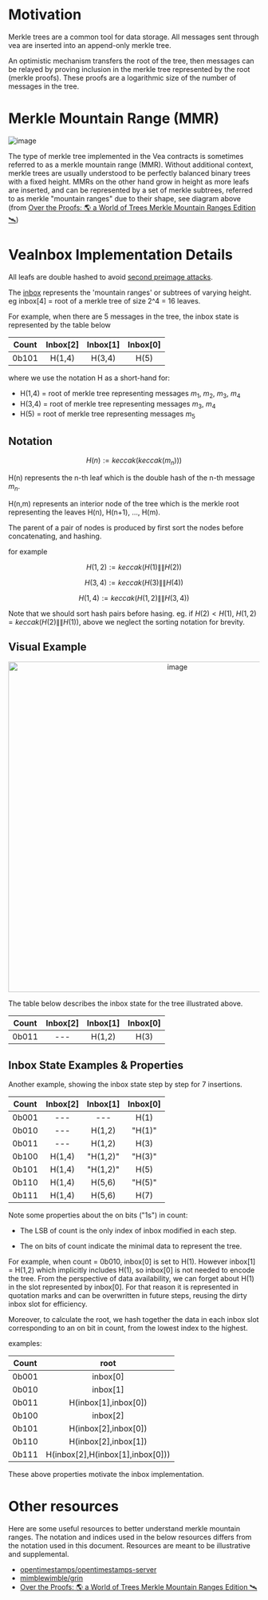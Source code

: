 # Motivation

Merkle trees are a common tool for data storage. All messages sent through vea are inserted into an append-only merkle tree. 

An optimistic mechanism transfers the root of the tree, then messages can be relayed by proving inclusion in the merkle tree represented by the root (merkle proofs). These proofs are a logarithmic size of the number of messages in the tree.

# Merkle Mountain Range (MMR)

![image](https://user-images.githubusercontent.com/10378902/236598853-a1d8f60c-c5b7-48d8-96ca-3684216388fa.png)

The type of merkle tree implemented in the Vea contracts is sometimes referred to as a merkle mountain range (MMR). Without additional context, merkle trees are usually understood to be perfectly balanced binary trees with a fixed height. MMRs on the other hand grow in height as more leafs are inserted, and can be represented by a set of merkle subtrees, referred to as merkle "mountain ranges" due to their shape, see diagram above (from [Over the Proofs: 🌎 a World of Trees Merkle Mountain Ranges Edition 🛰️](https://codyx.medium.com/over-the-proofs-a-world-of-trees-merkle-mountain-ranges-edition-%EF%B8%8F-dd4ac0e540fc))

# VeaInbox Implementation Details

All leafs are double hashed to avoid [second preimage attacks](https://flawed.net.nz/2018/02/21/attacking-merkle-trees-with-a-second-preimage-attack/).

The [inbox](https://github.com/kleros/vea/blob/c78180985507611b3f6b69c2863a7a36e1daed47/contracts/src/arbitrumToEth/VeaInboxArbToEth.sol#L50) represents the 'mountain ranges' or subtrees of varying height. eg inbox[4] = root of a merkle tree of size 2^4 = 16 leaves. 

For example, when there are 5 messages in the tree, the inbox state is represented by the table below

| Count | Inbox[2] | Inbox[1] | Inbox[0] |
|-------|:--------:|:--------:|:--------:|
| 0b101 |   H(1,4) |  H(3,4)  |   H(5)   |

where we use the notation H as a short-hand for:

- H(1,4) = root of merkle tree representing messages $m_1$, $m_2$, $m_3$, $m_4$
- H(3,4) = root of merkle tree representing messages $m_3$, $m_4$
- H(5) = root of merkle tree representing messages $m_5$

## Notation

$$H(n):= keccak(keccak(m_n)))$$

H(n) represents the n-th leaf which is the double hash of the n-th message $m_n$. 

H(n,m) represents an interior node of the tree which is the merkle root representing the leaves H(n), H(n+1), ..., H(m).

The parent of a pair of nodes is produced by first sort the nodes before concatenating, and hashing.

for example

$$H(1,2):= keccak(H(1) \mathbin{\|\|}H(2))$$

$$H(3,4):= keccak(H(3) \mathbin{\|\|}H(4))$$

$$H(1,4):= keccak(H(1,2) \mathbin{\|\|}H(3,4))$$

Note that we should sort hash pairs before hasing. eg. if $H(2) < H(1)$, $H(1,2) = keccak(H(2) \mathbin{\|\|}H(1))$, above we neglect the sorting notation for brevity.

## Visual Example

<p align="center"><img width="662" alt="image" src="https://user-images.githubusercontent.com/10378902/236891420-d771eb2a-1b40-4570-be5c-a9cbd0d08da4.png"></p>


The table below describes the inbox state for the tree illustrated above.

| Count | Inbox[2] | Inbox[1] | Inbox[0] |
|-------|:--------:|:--------:|:--------:|
| 0b011 |    ---   |  H(1,2)  |   H(3)   |

## Inbox State Examples & Properties

Another example, showing the inbox state step by step for 7 insertions.

| Count | Inbox[2] | Inbox[1] | Inbox[0] |
|-------|:--------:|:--------:|:--------:|
| 0b001 |    ---   |    ---   |   H(1)   |
| 0b010 |    ---   |  H(1,2)  |  "H(1)"  |
| 0b011 |    ---   |  H(1,2)  |   H(3)   |
| 0b100 |  H(1,4)  | "H(1,2)" |  "H(3)"  |
| 0b101 |  H(1,4)  | "H(1,2)" |   H(5)   |
| 0b110 |  H(1,4)  | H(5,6) |   "H(5)"   |
| 0b111 |  H(1,4)  | H(5,6) |   H(7)   |

Note some properties about the on bits ("1s") in count:

- The LSB of count is the only index of inbox modified in each step.

- The on bits of count indicate the minimal data to represent the tree. 

For example, when count = 0b010, inbox[0] is set to H(1). However inbox[1] = H(1,2) which implicitly includes H(1), so inbox[0] is not needed to encode the tree. From the perspective of data availability, we can forget about H(1) in the slot represented by inbox[0]. For that reason it is represented in quotation marks and can be overwritten in future steps, reusing the dirty inbox slot for efficiency.

Moreover, to calculate the root, we hash together the data in each inbox slot corresponding to an on bit in count, from the lowest index to the highest.

examples:

| Count | root |
|-------|:--------:|
| 0b001 |    inbox[0]   |
| 0b010 |    inbox[1]   |
| 0b011 |    H(inbox[1],inbox[0])   |
| 0b100 |  inbox[2]  |
| 0b101 |  H(inbox[2],inbox[0])  |
| 0b110 |  H(inbox[2],inbox[1])  |
| 0b111 |  H(inbox[2],H(inbox[1],inbox[0]))  |

These above properties motivate the inbox implementation.

# Other resources

Here are some useful resources to better understand merkle mountain ranges. The notation and indices used in the below resources differs from the notation used in this document. Resources are meant to be illustrative and supplemental.

- [opentimestamps/opentimestamps-server](https://github.com/opentimestamps/opentimestamps-server/blob/master/doc/merkle-mountain-range.md)
- [mimblewimble/grin](https://github.com/mimblewimble/grin/blob/master/doc/mmr.md)
- [Over the Proofs: 🌎 a World of Trees Merkle Mountain Ranges Edition 🛰️](https://codyx.medium.com/over-the-proofs-a-world-of-trees-merkle-mountain-ranges-edition-%EF%B8%8F-dd4ac0e540fc)

